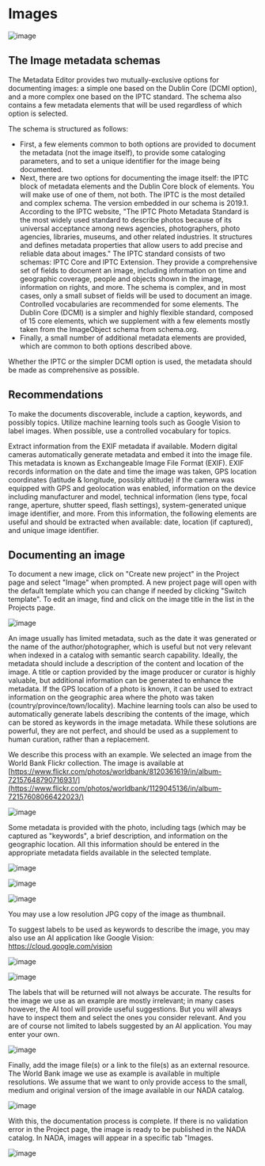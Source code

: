 # Images

![image](https://user-images.githubusercontent.com/35276300/216791125-a81ff46f-46b5-4a58-84b0-75e8d8a0ed17.png)

## The Image metadata schemas

The Metadata Editor provides two mutually-exclusive options for documenting images: a simple one based on the Dublin Core (DCMI option), and a more complex one based on the IPTC standard. The schema also contains a few metadata elements that will be used regardless of which option is selected. 

The schema is structured as follows:
- First, a few elements common to both options are provided to document the metadata (not the image itself), to provide some cataloging parameters, and to set a unique identifier for the image being documented.
- Next, there are two options for documenting the image itself: the IPTC block of metadata elements and the Dublin Core block of elements. You will make use of one of them, not both. The IPTC is the most detailed and complex schema. The version embedded in our schema is 2019.1. According to the IPTC website, "The IPTC Photo Metadata Standard is the most widely used standard to describe photos because of its universal acceptance among news agencies, photographers, photo agencies, libraries, museums, and other related industries. It structures and defines metadata properties that allow users to add precise and reliable data about images." The IPTC standard consists of two schemas: IPTC Core and IPTC Extension. They provide a comprehensive set of fields to document an image, including information on time and geographic coverage, people and objects shown in the image, information on rights, and more. The schema is complex, and in most cases, only a small subset of fields will be used to document an image. Controlled vocabularies are recommended for some elements. The Dublin Core (DCMI) is a simpler and highly flexible standard, composed of 15 core elements, which we supplement with a few elements mostly taken from the ImageObject schema from schema.org.
- Finally, a small number of additional metadata elements are provided, which are common to both options described above.

Whether the IPTC or the simpler DCMI option is used, the metadata should be made as comprehensive as possible.


## Recommendations

To make the documents discoverable, include a caption, keywords, and possibly topics. Utilize machine learning tools such as Google Vision to label images. When possible, use a controlled vocabulary for topics.

Extract information from the EXIF metadata if available. Modern digital cameras automatically generate metadata and embed it into the image file. This metadata is known as Exchangeable Image File Format (EXIF). EXIF records information on the date and time the image was taken, GPS location coordinates (latitude & longitude, possibly altitude) if the camera was equipped with GPS and geolocation was enabled, information on the device including manufacturer and model, technical information (lens type, focal range, aperture, shutter speed, flash settings), system-generated unique image identifier, and more. From this information, the following elements are useful and should be extracted when available: date, location (if captured), and unique image identifier.


## Documenting an image

To document a new image, click on "Create new project" in the Project page and select "Image" when prompted. A new project page will open with the default template which you can change if needed by clicking "Switch template". To edit an image, find and click on the image title in the list in the Projects page.

![image](https://user-images.githubusercontent.com/35276300/216628250-5427e25d-6064-4b27-9c32-ac5edca22f50.png)

An image usually has limited metadata, such as the date it was generated or the name of the author/photographer, which is useful but not very relevant when indexed in a catalog with semantic search capability. Ideally, the metadata should include a description of the content and location of the image. A title or caption provided by the image producer or curator is highly valuable, but additional information can be generated to enhance the metadata. If the GPS location of a photo is known, it can be used to extract information on the geographic area where the photo was taken (country/province/town/locality). Machine learning tools can also be used to automatically generate labels describing the contents of the image, which can be stored as keywords in the image metadata. While these solutions are powerful, they are not perfect, and should be used as a supplement to human curation, rather than a replacement. 

We describe this process with an example. We selected an image from the World Bank Flickr collection. The image is available at [https://www.flickr.com/photos/worldbank/8120361619/in/album-72157648790716931/](https://www.flickr.com/photos/worldbank/1129045136/in/album-72157608066422023/)

![image](https://user-images.githubusercontent.com/35276300/216649118-10c7030f-ff77-4782-a04e-875ceadc58bb.png)

Some metadata is provided with the photo, including tags (which may be captured as "keywords", a brief description, and information on the geographic location. All this information should be entered in the appropriate metadata fields available in the selected template.

![image](https://user-images.githubusercontent.com/35276300/216649278-fd13571a-7cd5-4970-b684-b0c04e4f2a1d.png)

![image](https://user-images.githubusercontent.com/35276300/216649380-2ed6da5d-0795-4c67-862c-39e852cfb8ef.png)

![image](https://user-images.githubusercontent.com/35276300/216682630-8feb34dc-5b6c-4547-b875-6019440f6a52.png)

You may use a low resolution JPG copy of the image as thumbnail. 

To suggest labels to be used as keywords to describe the image, you may also use an AI application like Google Vision:
https://cloud.google.com/vision

![image](https://user-images.githubusercontent.com/35276300/216649741-a3ea08ed-d30d-4f53-8824-28b54a980d42.png)

![image](https://user-images.githubusercontent.com/35276300/216650120-5c5146c8-7e2d-4b12-b07e-eb25121f2095.png)

The labels that will be returned will not always be accurate. The results for the image we use as an example are mostly irrelevant; in many cases however, the AI tool will provide useful suggestions. But you will always have to inspect them and select the ones you consider relevant. And you are of course not limited to labels suggested by an AI application. You may enter your own.

![image](https://user-images.githubusercontent.com/35276300/216650257-1ebf6baf-494d-4391-b87e-aefc03187b7d.png)

Finally, add the image file(s) or a link to the file(s) as an external resource. The World Bank image we use as example is available in multiple resolutions. We assume that we want to only provide access to the small, medium and original version of the image available in our NADA catalog.

![image](https://user-images.githubusercontent.com/35276300/216649633-3b6274df-ec3e-4cf0-85a8-59f656f29222.png)

With this, the documentation process is complete. If there is no validation error in the Project page, the image is ready to be published in the NADA catalog. In NADA, images will appear in a specific tab "Images.

![image](https://user-images.githubusercontent.com/35276300/234132904-4a5983ff-29fd-4247-b24c-a8b76eeb6994.png)




